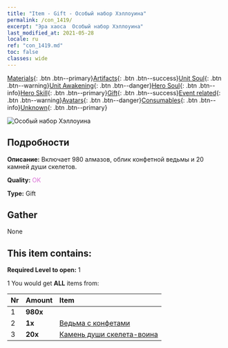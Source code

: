 ```yaml
---
title: "Item - Gift - Особый набор Хэллоуина"
permalink: /con_1419/
excerpt: "Эра хаоса  Особый набор Хэллоуина"
last_modified_at: 2021-05-28
locale: ru
ref: "con_1419.md"
toc: false
classes: wide
---
```

 [Materials](/ItemsRU/){: .btn .btn--primary}[Artifacts](/ItemsRU/Artifacts/){: .btn .btn--success}[Unit Soul](/ItemsRU/UnitSoul/){: .btn .btn--warning}[Unit Awakening](/ItemsRU/UnitAwakening/){: .btn .btn--danger}[Hero Soul](/ItemsRU/HeroSoul/){: .btn .btn--info}[Hero Skill](/ItemsRU/HeroSkill/){: .btn .btn--primary}[Gift](/ItemsRU/Gift/){: .btn .btn--success}[Event related](/ItemsRU/Events/){: .btn .btn--warning}[Avatars](/ItemsRU/Avatars/){: .btn .btn--danger}[Consumables](/ItemsRU/Consumables/){: .btn .btn--info}[Unknown](/ItemsRU/Unknown/){: .btn .btn--primary}

 ![Особый набор Хэллоуина](/images/t/i_907033.png)

## Подробности
 **Описание:** Включает 980 алмазов, облик конфетной ведьмы и 20 камней души скелетов.

 **Quality:** <span style="color: #DA70D6">OK</span>

 **Type:** Gift

## Gather

  None

## This item contains:

 **Required Level to open:** 1

 1 You would get **ALL** items  from:

  | Nr | Amount |     Item    |
  |:---|:-------|:------------|
  | 1 |  **980x** | <i class="fas fa-gem"/> |  | 
  | 2 |  **1x** | [Ведьма с конфетами](/ItemsRU/con_1053/) |  | 
  | 3 |  **20x** | [Камень души скелета-воина](/ItemsRU/unt_297/) |  | 
